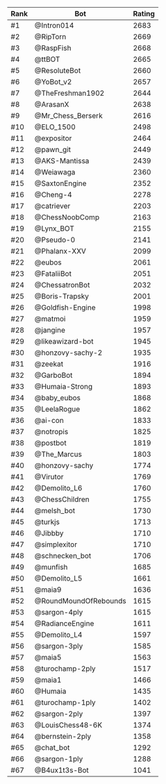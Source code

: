 Rank|Bot|Rating
---|---|---
#1|@Intron014|2683
#2|@RipTorn|2669
#3|@RaspFish|2668
#4|@ttBOT|2665
#5|@ResoluteBot|2660
#6|@YoBot_v2|2657
#7|@TheFreshman1902|2644
#8|@ArasanX|2638
#9|@Mr_Chess_Berserk|2616
#10|@ELO_1500|2498
#11|@expositor|2464
#12|@pawn_git|2449
#13|@AKS-Mantissa|2439
#14|@Weiawaga|2360
#15|@SaxtonEngine|2352
#16|@Cheng-4|2278
#17|@catriever|2203
#18|@ChessNoobComp|2163
#19|@Lynx_BOT|2155
#20|@Pseudo-0|2141
#21|@Phalanx-XXV|2099
#22|@eubos|2061
#23|@FataliiBot|2051
#24|@ChessatronBot|2032
#25|@Boris-Trapsky|2001
#26|@Goldfish-Engine|1998
#27|@matmoi|1959
#28|@jangine|1957
#29|@likeawizard-bot|1945
#30|@honzovy-sachy-2|1935
#31|@zeekat|1916
#32|@GarboBot|1894
#33|@Humaia-Strong|1893
#34|@baby_eubos|1868
#35|@LeelaRogue|1862
#36|@ai-con|1833
#37|@notropis|1825
#38|@postbot|1819
#39|@The_Marcus|1803
#40|@honzovy-sachy|1774
#41|@Virutor|1769
#42|@Demolito_L6|1760
#43|@ChessChildren|1755
#44|@melsh_bot|1730
#45|@turkjs|1713
#46|@Jibbby|1710
#47|@simplexitor|1710
#48|@schnecken_bot|1706
#49|@munfish|1685
#50|@Demolito_L5|1661
#51|@maia9|1636
#52|@RoundMoundOfRebounds|1615
#53|@sargon-4ply|1615
#54|@RadianceEngine|1611
#55|@Demolito_L4|1597
#56|@sargon-3ply|1585
#57|@maia5|1563
#58|@turochamp-2ply|1517
#59|@maia1|1466
#60|@Humaia|1435
#61|@turochamp-1ply|1402
#62|@sargon-2ply|1397
#63|@LouisChess48-6K|1374
#64|@bernstein-2ply|1358
#65|@chat_bot|1292
#66|@sargon-1ply|1288
#67|@B4ux1t3s-Bot|1041
